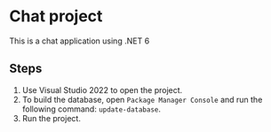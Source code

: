 # Chat project 
This is a chat application using .NET 6

## Steps
1. Use Visual Studio 2022 to open the project. 
2. To build the database, open `Package Manager Console` and run the following command: `update-database`.
3. Run the project. 
